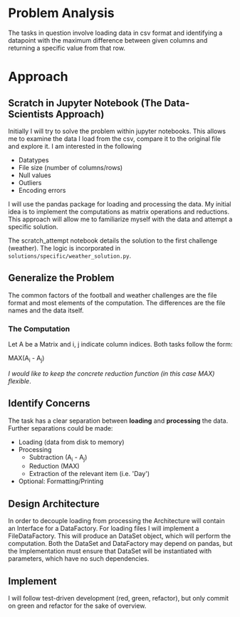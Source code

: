 # Problem Analysis
The tasks in question involve loading data in csv format and identifying a datapoint with the maximum difference between given columns and returning a specific value from that row. 

# Approach
## Scratch in Jupyter Notebook (The Data-Scientists Approach)
Initially I will try to solve the problem within jupyter notebooks. 
This allows me to examine the data I load from the csv, compare it to the original file and explore it. I am interested in the following
- Datatypes
- File size (number of columns/rows)
- Null values
- Outliers
- Encoding errors

I will use the pandas package for loading and processing the data. My initial idea is to implement the computations as 
matrix operations and reductions. 
This approach will allow me to familiarize myself with the data and attempt a specific solution.

The scratch_attempt notebook details the solution to the first challenge (weather). The logic is incorporated in 
`solutions/specific/weather_solution.py`.
## Generalize the Problem
The common factors of the football and weather challenges are the file format and most elements of the computation.
The differences are the file names and the data itself.
### The Computation
Let A be a Matrix and i, j indicate column indices. Both tasks follow the form:

MAX(A<sub>i</sub> - A<sub>j</sub>)

_I would like to keep the concrete reduction function (in this case MAX) flexible_.
## Identify Concerns
The task has a clear separation between **loading** and **processing** the data. Further separations could be made:
- Loading (data from disk to memory)
- Processing 
    - Subtraction (A<sub>i</sub> - A<sub>j</sub>) 
    - Reduction (MAX)
    - Extraction of the relevant item (i.e. 'Day')
- Optional: Formatting/Printing
## Design Architecture
In order to decouple loading from processing the Architecture will contain an Interface for a DataFactory.
For loading files I will implement a FileDataFactory. This will produce an DataSet object, which will perform the 
computation. Both the DataSet and DataFactory may depend on pandas, but the Implementation must ensure that DataSet will 
be instantiated with parameters, which have no such dependencies. 
## Implement
I will follow test-driven development (red, green, refactor), but only commit on green and refactor for the sake of overview.